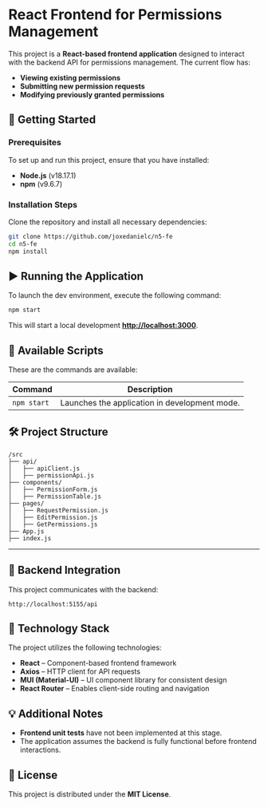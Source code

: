 # **React Frontend for Permissions Management**

This project is a **React-based frontend application** designed to interact with the backend API for permissions management. The current flow has:

- **Viewing existing permissions**
- **Submitting new permission requests**
- **Modifying previously granted permissions**

## **🚀 Getting Started**

### **Prerequisites**

To set up and run this project, ensure that you have installed:

- **Node.js** (v18.17.1)
- **npm** (v9.6.7)

### **Installation Steps**

Clone the repository and install all necessary dependencies:

```bash
git clone https://github.com/joxedanielc/n5-fe
cd n5-fe
npm install
```

## **▶ Running the Application**

To launch the dev environment, execute the following command:

```bash
npm start
```

This will start a local development **[http://localhost:3000](http://localhost:3000)**.

## **📌 Available Scripts**

These are the commands are available:

| Command     | Description                                   |
| ----------- | --------------------------------------------- |
| `npm start` | Launches the application in development mode. |

## **🛠 Project Structure**

```
/src
├── api/
│   ├── apiClient.js
│   ├── permissionApi.js
├── components/
│   ├── PermissionForm.js
│   ├── PermissionTable.js
├── pages/
│   ├── RequestPermission.js
│   ├── EditPermission.js
│   ├── GetPermissions.js
├── App.js
├── index.js
```

---

## **🔗 Backend Integration**

This project communicates with the backend:

```
http://localhost:5155/api
```

## **🎨 Technology Stack**

The project utilizes the following technologies:

- **React** – Component-based frontend framework
- **Axios** – HTTP client for API requests
- **MUI (Material-UI)** – UI component library for consistent design
- **React Router** – Enables client-side routing and navigation

## **💡 Additional Notes**

- **Frontend unit tests** have not been implemented at this stage.
- The application assumes the backend is fully functional before frontend interactions.

## **📜 License**

This project is distributed under the **MIT License**.
